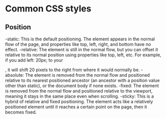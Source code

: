 # Common CSS styles 

## Position

-static: This is the default positioning. The element appears in the normal flow of the page, and properties like top, left, right, and bottom have no effect.
-relative: The element is still in the normal flow, but you can offset it relative to its normal position using properties like top, left, etc. For example, if you add left: 20px; to your <p>, it will shift 20 pixels to the right from where it would normally be.
-absolute: The element is removed from the normal flow and positioned relative to its nearest positioned ancestor (an ancestor with a position value other than static), or the document body if none exists.
-fixed: The element is removed from the normal flow and positioned relative to the viewport, meaning it stays in the same place even when scrolling.
-sticky: This is a hybrid of relative and fixed positioning. The element acts like a relatively positioned element until it reaches a certain point on the page, then it becomes fixed.

